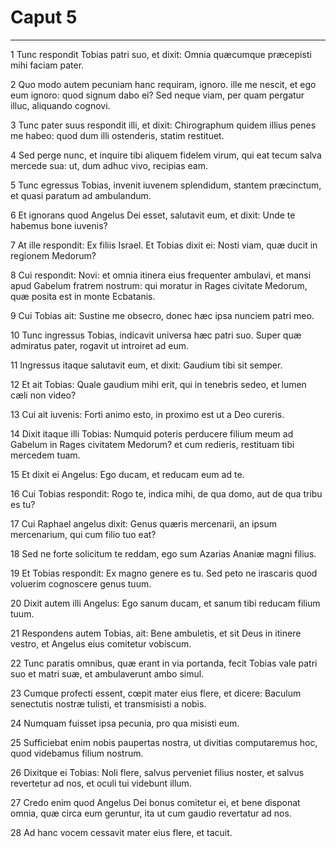 # Caput 5

***

1 Tunc respondit Tobias patri suo, et dixit: Omnia quæcumque præcepisti mihi faciam pater.

2 Quo modo autem pecuniam hanc requiram, ignoro. ille me nescit, et ego eum ignoro: quod signum dabo ei? Sed neque viam, per quam pergatur illuc, aliquando cognovi.

3 Tunc pater suus respondit illi, et dixit: Chirographum quidem illius penes me habeo: quod dum illi ostenderis, statim restituet.

4 Sed perge nunc, et inquire tibi aliquem fidelem virum, qui eat tecum salva mercede sua: ut, dum adhuc vivo, recipias eam.

5 Tunc egressus Tobias, invenit iuvenem splendidum, stantem præcinctum, et quasi paratum ad ambulandum.

6 Et ignorans quod Angelus Dei esset, salutavit eum, et dixit: Unde te habemus bone iuvenis?

7 At ille respondit: Ex filiis Israel. Et Tobias dixit ei: Nosti viam, quæ ducit in regionem Medorum?

8 Cui respondit: Novi: et omnia itinera eius frequenter ambulavi, et mansi apud Gabelum fratrem nostrum: qui moratur in Rages civitate Medorum, quæ posita est in monte Ecbatanis.

9 Cui Tobias ait: Sustine me obsecro, donec hæc ipsa nunciem patri meo.

10 Tunc ingressus Tobias, indicavit universa hæc patri suo. Super quæ admiratus pater, rogavit ut introiret ad eum.

11 Ingressus itaque salutavit eum, et dixit: Gaudium tibi sit semper.

12 Et ait Tobias: Quale gaudium mihi erit, qui in tenebris sedeo, et lumen cæli non video?

13 Cui ait iuvenis: Forti animo esto, in proximo est ut a Deo cureris.

14 Dixit itaque illi Tobias: Numquid poteris perducere filium meum ad Gabelum in Rages civitatem Medorum? et cum redieris, restituam tibi mercedem tuam.

15 Et dixit ei Angelus: Ego ducam, et reducam eum ad te.

16 Cui Tobias respondit: Rogo te, indica mihi, de qua domo, aut de qua tribu es tu?

17 Cui Raphael angelus dixit: Genus quæris mercenarii, an ipsum mercenarium, qui cum filio tuo eat?

18 Sed ne forte solicitum te reddam, ego sum Azarias Ananiæ magni filius.

19 Et Tobias respondit: Ex magno genere es tu. Sed peto ne irascaris quod voluerim cognoscere genus tuum.

20 Dixit autem illi Angelus: Ego sanum ducam, et sanum tibi reducam filium tuum.

21 Respondens autem Tobias, ait: Bene ambuletis, et sit Deus in itinere vestro, et Angelus eius comitetur vobiscum.

22 Tunc paratis omnibus, quæ erant in via portanda, fecit Tobias vale patri suo et matri suæ, et ambulaverunt ambo simul.

23 Cumque profecti essent, cœpit mater eius flere, et dicere: Baculum senectutis nostræ tulisti, et transmisisti a nobis.

24 Numquam fuisset ipsa pecunia, pro qua misisti eum.

25 Sufficiebat enim nobis paupertas nostra, ut divitias computaremus hoc, quod videbamus filium nostrum.

26 Dixitque ei Tobias: Noli flere, salvus perveniet filius noster, et salvus revertetur ad nos, et oculi tui videbunt illum.

27 Credo enim quod Angelus Dei bonus comitetur ei, et bene disponat omnia, quæ circa eum geruntur, ita ut cum gaudio revertatur ad nos.

28 Ad hanc vocem cessavit mater eius flere, et tacuit.

